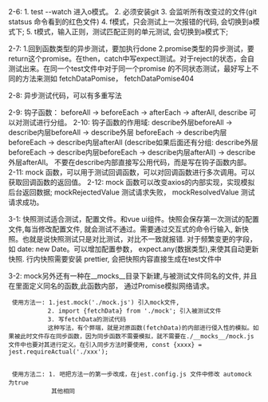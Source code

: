 2-6: 1. test --watch 进入o模式。
     2. 必须安装git
     3. 会监听所有改变过的文件(git statsus 命令看到的红色文件)
     4. f模式，只会测试上一次报错的代码, 会切换到a模式下;
     5. t模式，输入正则，测试匹配正则的单元测试, 会切换到a模式下;

2-7: 1.回到函数类型的异步测试，要加执行done
     2.promise类型的异步测试，要return这个promise。在then，catch中写expect测试。对于reject的状态，会自测试出来。在同一个test文件中对于同一个promise 的不同状态测试，最好写上不同的方法来测如
     fetchDataPomise， fetchDataPomise404

2-8: 异步测试代码，可以有多重写法

2-9: 钩子函数： beforeAll -> beforeEach -> afterEach -> afterAll,
        describe 可以对测试进行分组。
2-10: 钩子函数的作用域: describe外层beforeAll -> describe内层beforeAll -> describe外层               beforeEach -> describe内层beforeEach -> describe内层afterAll (describe如果后面还有分组:        describe外层beforeEach -> describe内层beforeEach -> describe内层afterAll) -> describe        外层afterAll。
      不要在describe内部直接写公用代码，而是写在钩子函数内部。
2-11: mock 函数，可以用于测试回调函数，可以对回调函数进行多次调用。可以获取回调函数的返回值。
2-12: mock 函数可以改变axios的内部实现，实现模拟后台返回数据; mockRejectedValue 测试请求失败，
      mockResolvedValue 测试请求成功。    


3-1: 快照测试适合测试，配置文件。和vue ui组件。快照会保存第一次测试的配置
     文件,每当修改配置文件, 就会测试不通过。需要通过交互式的命令行输入,
     新快照。也就是说快照测试只是对比测试，对比不一致就报错.
     对于频繁变更的字段，如 date: new Date。可以增加配置参数，
     expect.any(数据类型),来使其自动更新快照.
     行内快照需要安装 prettier, 会把快照内容直接生成在test文件中

3-2: mock另外还有一种在__mocks__目录下新建,与被测试文件同名的文件, 并且在里面定义同名的函数,此函数内部，
     通过Promise模拟网络请求。

     使用方法一: 1.jest.mock('./mock.js') 引入mock文件, 
               2. import {fetchData} from './mock'; 引入被测试文件
               3. 写fetchData的测试代码
               这种写法，有个弊端，就是对原函数(fetchData)的内部进行侵入性的模拟。如果被此时文件存在同步函数，因为同步函数不需要模拟，就不需要在./__mocks__/mock.js文件中也要对其进行定义。在引入同步方法时要使用, const {xxxx} = jest.requireActual('./xxx');
                

     使用方法二: 1. 吧把方法一的第一步改成，在jest.config.js 文件中修改 automock 为true
                其他相同